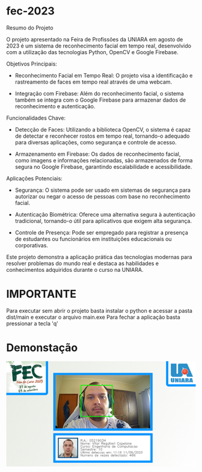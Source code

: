 # fec-2023
Resumo do Projeto

O projeto apresentado na Feira de Profissões da UNIARA em agosto de 2023 é um sistema de reconhecimento facial em tempo real, desenvolvido com a utilização das tecnologias Python, OpenCV e Google Firebase.

Objetivos Principais:

+ Reconhecimento Facial em Tempo Real: O projeto visa a identificação e rastreamento de faces em tempo real através de uma webcam.

+ Integração com Firebase: Além do reconhecimento facial, o sistema também se integra com o Google Firebase para armazenar dados de reconhecimento e autenticação.

Funcionalidades Chave:

+ Detecção de Faces: Utilizando a biblioteca OpenCV, o sistema é capaz de detectar e reconhecer rostos em tempo real, tornando-o adequado para diversas aplicações, como segurança e controle de acesso.

+ Armazenamento em Firebase: Os dados de reconhecimento facial, como imagens e informações relacionadas, são armazenados de forma segura no Google Firebase, garantindo escalabilidade e acessibilidade.

Aplicações Potenciais:

+ Segurança: O sistema pode ser usado em sistemas de segurança para autorizar ou negar o acesso de pessoas com base no reconhecimento facial.

+ Autenticação Biométrica: Oferece uma alternativa segura à autenticação tradicional, tornando-o útil para aplicativos que exigem alta segurança.

+ Controle de Presença: Pode ser empregado para registrar a presença de estudantes ou funcionários em instituições educacionais ou corporativas.

Este projeto demonstra a aplicação prática das tecnologias modernas para resolver problemas do mundo real e destaca as habilidades e conhecimentos adquiridos durante o curso na UNIARA.

# IMPORTANTE
Para executar sem abrir o projeto basta instalar o python e acessar a pasta dist/main e executar o arquivo main.exe
Para fechar a aplicação basta pressionar a tecla 'q'

# Demonstação
![image](https://github.com/vrcapelane/fec-2023/blob/main/Exemplo.png)
